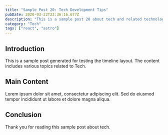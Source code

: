 ```yaml
---
title: "Sample Post 20: Tech Development Tips"
pubDate: 2020-03-22T23:36:16.677Z
description: "This is a sample post 20 about tech and related technologies. Learn about best practices and modern development techniques."
category: "Tech"
tags: ["react", "astro"]
---
```


## Introduction

This is a sample post generated for testing the timeline layout. The content includes various topics related to Tech.

## Main Content

Lorem ipsum dolor sit amet, consectetur adipiscing elit. Sed do eiusmod tempor incididunt ut labore et dolore magna aliqua.

## Conclusion

Thank you for reading this sample post about tech.
